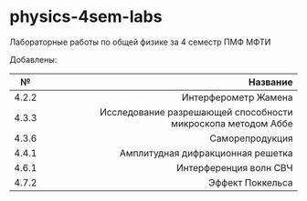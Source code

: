 # physics-4sem-labs
Лабораторные работы по общей физике за 4 семестр ПМФ МФТИ  

Добавлены:  

| №     | Название                                                     |
|-------|-------------------------------------------------------------:|  
| 4.2.2 | Интерферометр Жамена                                         |  
| 4.3.3 | Исследование разрешающей способности микроскопа методом Аббе |  
| 4.3.6 | Саморепродукция                                              |  
| 4.4.1 | Амплитудная дифракционная решетка                            |  
| 4.6.1 | Интерференция волн СВЧ                                       |  
| 4.7.2 | Эффект Поккельса                                             |
